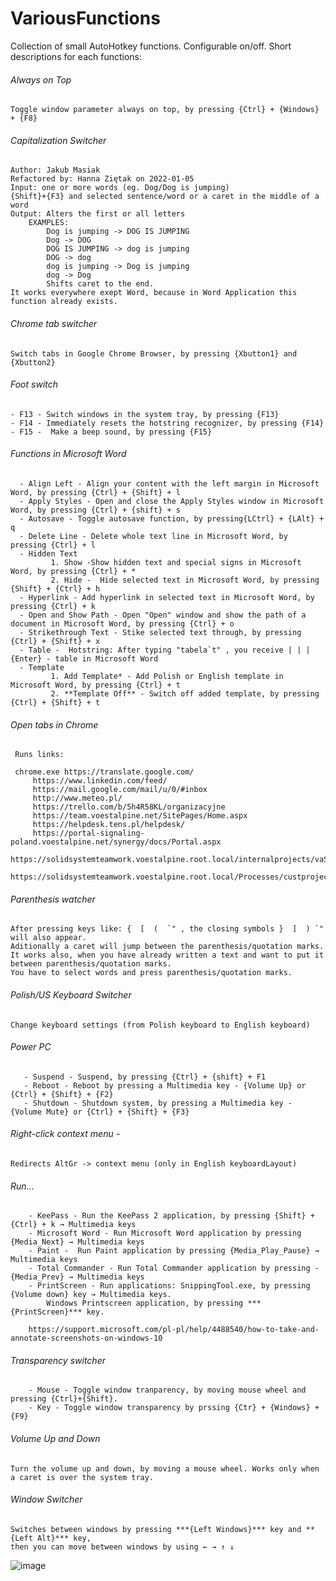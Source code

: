 # VariousFunctions
Collection of small AutoHotkey functions. Configurable on/off.
Short descriptions for each functions:

###### Always on Top
 	Toggle window parameter always on top, by pressing {Ctrl} + {Windows} + {F8}
	
###### Capitalization Switcher
	Author: Jakub Masiak
	Refactored by: Hanna Ziętak on 2022-01-05
	Input: one or more words (eg. Dog/Dog is jumping)
	{Shift}+{F3} and selected sentence/word or a caret in the middle of a word
	Output: Alters the first or all letters
		EXAMPLES:
			Dog is jumping -> DOG IS JUMPING
			Dog -> DOG
			DOG IS JUMPING -> dog is jumping
			DOG -> dog
			dog is jumping -> Dog is jumping
			dog -> Dog
			Shifts caret to the end.
	It works everywhere exept Word, because in Word Application this function already exists.

###### Chrome tab switcher
	Switch tabs in Google Chrome Browser, by pressing {Xbutton1} and {Xbutton2}

###### Foot switch 
    - F13 - Switch windows in the system tray, by pressing {F13}
    - F14 - Immediately resets the hotstring recognizer, by pressing {F14}
    - F15 -  Make a beep sound, by pressing {F15}
    
###### Functions in Microsoft Word 
      - Align Left - Align your content with the left margin in Microsoft Word, by pressing {Ctrl} + {Shift} + l
      - Apply Styles - Open and close the Apply Styles window in Microsoft Word, by pressing {Ctrl} + {shift} + s
      - Autosave - Toggle autosave function, by pressing{LCtrl} + {LAlt} + q
      - Delete Line - Delete whole text line in Microsoft Word, by pressing {Ctrl} + l
      - Hidden Text 
          	 1. Show -Show hidden text and special signs in Microsoft Word, by pressing {Ctrl} + *
         	 2. Hide -  Hide selected text in Microsoft Word, by pressing {Shift} + {Ctrl} + h
      - Hyperlink - Add hyperlink in selected text in Microsoft Word, by pressing {Ctrl} + k
      - Open and Show Path - Open "Open" window and show the path of a document in Microsoft Word, by pressing {Ctrl} + o
      - Strikethrough Text - Stike selected text through, by pressing {Ctrl} + {Shift} + x
      - Table -  Hotstring: After typing "tabela`t" , you receive | | |{Enter} - table in Microsoft Word
      - Template
          	 1. Add Template* - Add Polish or English template in Microsoft Word, by pressing {Ctrl} + t
          	 2. **Template Off** - Switch off added template, by pressing {Ctrl} + {Shift} + t
###### Open tabs in Chrome 
	 Runs links:

	 chrome.exe https://translate.google.com/
         https://www.linkedin.com/feed/
         https://mail.google.com/mail/u/0/#inbox
         http://www.meteo.pl/
         https://trello.com/b/5h4R58KL/organizacyjne
         https://team.voestalpine.net/SitePages/Home.aspx
         https://helpdesk.tens.pl/helpdesk/
         https://portal-signaling-poland.voestalpine.net/synergy/docs/Portal.aspx
         https://solidsystemteamwork.voestalpine.root.local/internalprojects/vaSupp/CPS/SitePages/Home.aspx
         https://solidsystemteamwork.voestalpine.root.local/Processes/custprojects/780MDSUpgradeKit/SitePages/Home.aspx
	 
###### Parenthesis watcher
	After pressing keys like: {  [  (  `" , the closing symbols }  ]  ) `" will also appear. 
	Aditionally a caret will jump between the parenthesis/quotation marks. 
	It works also, when you have already written a text and want to put it between parenthesis/quotation marks. 
	You have to select words and press parenthesis/quotation marks.
	
###### Polish/US Keyboard Switcher
	Change keyboard settings (from Polish keyboard to English keyboard) 
	
###### Power PC 
       - Suspend - Suspend, by pressing {Ctrl} + {shift} + F1
       - Reboot - Reboot by pressing a Multimedia key - {Volume Up} or {Ctrl} + {Shift} + {F2}
       - Shutdown - Shutdown system, by pressing a Multimedia key - {Volume Mute} or {Ctrl} + {Shift} + {F3}
       
###### Right-click context menu -
	Redirects AltGr -> context menu (only in English keyboardLayout)
###### Run...
        - KeePass - Run the KeePass 2 application, by pressing {Shift} + {Ctrl} + k → Multimedia keys
        - Microsoft Word - Run Microsoft Word application by pressing {Media_Next} → Multimedia keys
        - Paint -  Run Paint application by pressing {Media_Play_Pause} → Multimedia keys
        - Total Commander - Run Total Commander application by pressing - {Media_Prev} → Multimedia keys
        - PrintScreen - Run applications: SnippingTool.exe, by pressing {Volume down} key → Multimedia keys. 
			Windows Printscreen application, by pressing ***{PrintScreen}*** key.

        https://support.microsoft.com/pl-pl/help/4488540/how-to-take-and-annotate-screenshots-on-windows-10    
	  
###### Transparency switcher
        - Mouse - Toggle window tranparency, by moving mouse wheel and pressing {Ctrl}+{Shift}.
        - Key - Toggle window transparency by prssing {Ctr} + {Windows} + {F9}
###### Volume Up and Down
	Turn the volume up and down, by moving a mouse wheel. Works only when a caret is over the system tray.
###### Window Switcher 
	Switches between windows by pressing ***{Left Windows}*** key and **{Left Alt}*** key,
	then you can move between windows by using ← → ↑ ↓ 

![image](https://user-images.githubusercontent.com/95625092/154947268-7569504e-296a-4b22-8dad-dccce149a9e8.png)
